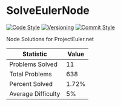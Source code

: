# SolveEulerNode

[![Code Style](https://img.shields.io/badge/code_style-standard-brightgreen.svg?style=flat)](https://standardjs.com/)
[![Versioning](https://img.shields.io/badge/versioning-semantic-brightgreen.svg?style=flat)](https://semver.org/)
[![Commit Style](https://img.shields.io/badge/commit_style-gitmoji-yellow.svg?style=flat)](https://gitmoji.carloscuesta.me/)

Node Solutions for ProjectEuler.net

|     Statistic      |  Value  |
|--------------------|---------|
|   Problems Solved  |    11   |
|   Total Problems   |   638   |
|   Percent Solved   |  1.72%  |
| Average Difficulty |   5%    |
